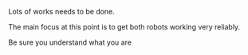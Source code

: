 Lots of works needs to be done.


The main focus at this point is to get both robots working very reliably. 

Be sure you understand what you are 
